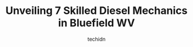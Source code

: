 ---
layout: ampstory
image: https://images.unsplash.com/photo-1654159866298-e3c8ee93e43b?ixlib=rb-4.0.3&ixid=MnwxMjA3fDB8MHxwaG90by1wYWdlfHx8fGVufDB8fHx8&auto=format&fit=crop&w=640&h=853&q=80
author: techidn
featured: false
description: Trust your vehicles maintenance and repairs to the 7 best Diesel Mechanic in Bluefield WV, USA. With their extensive experience, cutting-edge technology, and commitment to customer satisfac
title: Unveiling 7 Skilled Diesel Mechanics in Bluefield WV
cover:
   title: Unveiling 7 Skilled Diesel Mechanics in Bluefield WV
   subtitle: Rickpate
   background: https://images.unsplash.com/photo-1654159866298-e3c8ee93e43b?ixlib=rb-4.0.3&ixid=MnwxMjA3fDB8MHxwaG90by1wYWdlfHx8fGVufDB8fHx8&auto=format&fit=crop&w=640&h=853&q=80

pages: 
 - layout: thirds
   top: <h1>#1 Estep Tire & Auto Center Inc</h1>
   bottom: "<p>I went in expecting to get an estimate and make an appointment to come back later. They got me in almost immediately, they mounted and balanced 2 tires, and changed the o</p>"
   background: https://www.knot35.com/toplist/wp-content/uploads/2023/06/best-diesel-mechanic-1-in-bluefield-wv-1685836943.jpeg
   backgroundblur: true
 - layout: thirds
   top: <h1>#2 Goins Gas & Produce LLC</h1>
   bottom: "<p>2320 Princeton Ave, Bluefield, WV 24701, United States</p>"
   background: https://www.knot35.com/toplist/wp-content/uploads/2023/06/best-diesel-mechanic-2-in-bluefield-wv-1685836943.jpeg
   cta:
      link: https://www.knot35.com/toplist/unveiling-7-skilled-diesel-mechanics-in-bluefield-wv/
      text: Unveiling 7 Skilled Diesel Mechanics in Bluefield WV
 - layout: thirds
   top: <h1>#3 Millers Garage</h1>
   bottom: "<p>3601 Coal Heritage Rd, Bluefield, WV 24701, United States</p>"
   background: https://www.knot35.com/toplist/wp-content/uploads/2023/06/best-diesel-mechanic-3-in-bluefield-wv-1685836944.jpeg
   cta:
      link: https://www.knot35.com/toplist/unveiling-7-skilled-diesel-mechanics-in-bluefield-wv/
      text: Unveiling 7 Skilled Diesel Mechanics in Bluefield WV
 - layout: thirds
   top: <h1>#4 Blake Tire Service</h1>
   bottom: "<p>2900 Bluefield Ave, Bluefield, WV 24701, United States</p>"
   background: https://images.unsplash.com/photo-1522441815192-d9f04eb0615c?ixlib=rb-4.0.3&ixid=MnwxMjA3fDB8MHxwaG90by1wYWdlfHx8fGVufDB8fHx8&auto=format&fit=crop&w=640&h=853&q=80
   cta:
      link: https://www.knot35.com/toplist/unveiling-7-skilled-diesel-mechanics-in-bluefield-wv/
      text: Unveiling 7 Skilled Diesel Mechanics in Bluefield WV
 - layout: thirds
   top: <h1>#5 King Tire Service, Inc.</h1>
   bottom: "<p>6242 Airport Rd, Bluefield, WV 24701, United States</p>"
   background: https://images.unsplash.com/photo-1567095761054-7a02e69e5c43?ixlib=rb-4.0.3&ixid=MnwxMjA3fDB8MHxwaG90by1wYWdlfHx8fGVufDB8fHx8&auto=format&fit=crop&w=640&h=853&q=80
   cta:
      link: https://www.knot35.com/toplist/unveiling-7-skilled-diesel-mechanics-in-bluefield-wv/
      text: Unveiling 7 Skilled Diesel Mechanics in Bluefield WV
 - layout: thirds
   top: <h1>#6 Stevenson Mobile Truck Repair</h1>
   bottom: "<p>2651 Eads Mill Rd, Princeton, WV 24739, United States</p>"
   background: https://images.unsplash.com/photo-1599422314077-f4dfdaa4cd09?ixlib=rb-4.0.3&ixid=MnwxMjA3fDB8MHxwaG90by1wYWdlfHx8fGVufDB8fHx8&auto=format&fit=crop&w=640&h=853&q=80
   cta:
      link: https://www.knot35.com/toplist/unveiling-7-skilled-diesel-mechanics-in-bluefield-wv/
      text: Unveiling 7 Skilled Diesel Mechanics in Bluefield WV
 - layout: thirds
   top: <h1>#7 K & M Performance Auto LLC</h1>
   bottom: "<p>1014 Bluefield Ave, Bluefield, WV 24701, United States</p>"
   background: https://images.unsplash.com/photo-1632260260864-caf7fde5ec36?ixlib=rb-4.0.3&ixid=MnwxMjA3fDB8MHxwaG90by1wYWdlfHx8fGVufDB8fHx8&auto=format&fit=crop&w=640&h=853&q=80
   cta:
      link: https://www.knot35.com/toplist/unveiling-7-skilled-diesel-mechanics-in-bluefield-wv/
      text: Unveiling 7 Skilled Diesel Mechanics in Bluefield WV
 - layout: thirds
   middle: Continue reading...
   background: https://images.unsplash.com/photo-1557672172-298e090bd0f1?ixlib=rb-4.0.3&ixid=MnwxMjA3fDB8MHxwaG90by1wYWdlfHx8fGVufDB8fHx8&auto=format&fit=crop&w=640&h=853&q=80
   cta:
      link: https://www.knot35.com/toplist/unveiling-7-skilled-diesel-mechanics-in-bluefield-wv/
      text: Unveiling 7 Skilled Diesel Mechanics in Bluefield WV
      
---